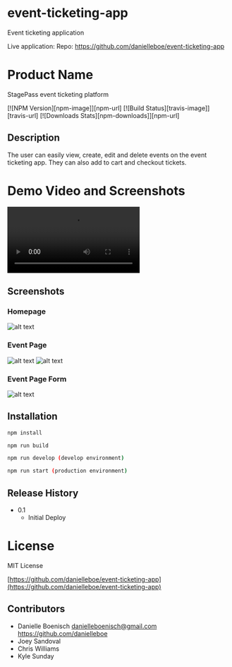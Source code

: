 # event-ticketing-app
Event ticketing application

Live application:
Repo: https://github.com/danielleboe/event-ticketing-app

# Product Name
StagePass event ticketing platform

[![NPM Version][npm-image]][npm-url]
[![Build Status][travis-image]][travis-url]
[![Downloads Stats][npm-downloads]][npm-url]

## Description
The user can easily view, create, edit and delete events on the event ticketing app. They can also add to cart and checkout tickets. 

# Demo Video and Screenshots
<video controls src="client/src/assets/StagePass-Demo.mp4" title="Title"></video>

## Screenshots
### Homepage
![alt text](client/src/assets/homepage-screenshot.png)

### Event Page
![alt text](client/src/assets/eventpage.png)
![alt text](client/src/assets/eventpage-weditbutton.png)

### Event Page Form
![alt text](client/src/assets/editeventform.png)

## Installation
```sh
npm install
```

```sh
npm run build
```

```sh
npm run develop (develop environment)
```
```sh
npm run start (production environment)
```

## Release History

* 0.1
    * Initial Deploy

# License
MIT License

[https://github.com/danielleboe/event-ticketing-app](https://github.com/danielleboe/event-ticketing-app)


## Contributors
- Danielle Boenisch danielleboenisch@gmail.com https://github.com/danielleboe
- Joey Sandoval
- Chris Williams
- Kyle Sunday